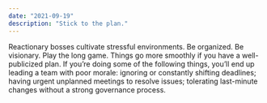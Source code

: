 ```yaml
---
date: "2021-09-19"
description: "Stick to the plan."
---
```


Reactionary bosses cultivate stressful environments. Be organized. Be visionary. Play the long game. Things go more smoothly if you have a well-publicized plan. If you’re doing some of the following things, you’ll end up leading a team with poor morale: ignoring or constantly shifting deadlines; having urgent unplanned meetings to resolve issues; tolerating last-minute changes without a strong governance process.
